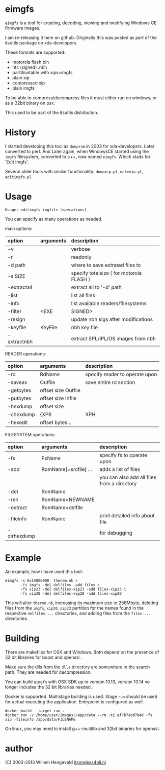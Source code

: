 eimgfs
======

`eimgfs` is a tool for creating, decoding, viewing and modifying Windows CE firmware images.

I am re-releasing it here on github. Originally this was posted as part of the itsutils package
on xda-developers.

These formats are supported:

 * motorola flash.bin
 * htc (signed) .nbh
 * partitiontable with xips+imgfs
 * plain xip
 * compressed xip
 * plain imgfs

To be able to compress/decompress files it must either run on windows, or as a 32bit binary on osx.

This used to be part of the itsutils distribution.

History
=======

I started developing this tool as `dumprom` in 2003 for xda-developers.
Later converted to perl. And Later again, when WindowsCE started
using the `imgfs` filesystem, converted to c++, now named `eimgfs`. Which stads for 'Edit imgfs'.

Several older tools with similar functionality: `dumpxip.pl`, `makexip.pl`, `editimgfs.pl`.

Usage
=====

    Usage: editimgfs imgfile [operations]

You can specify as many operations as needed.

main options:

| option  |  arguments  | description
| :-----  |  :--------- |  :-----------
| -v          |               | verbose
| -r          |               | readonly
| -d path     |               | where to save extrated files to
| -s SIZE     |               | specify totalsize ( for motorola FLASH )
| -extractall |               | extract all to '-d' path
| -list       |               | list all files
| -info       |               | list available readers/filesystems
| -filter     | <EXE|SIGNED>  | only exe or signed binaries
| -resign     |               | update nbh sigs after modifications
| -keyfile    | KeyFile       | nbh key file
| -extractnbh |               | extract SPL/IPL/OS images from nbh

READER operations:

| option  |  arguments  | description
| :-----  |  :--------- |  :-----------
| -rd         | RdName         | specify reader to operate upon
| -saveas     | Outfile        | save entire rd section
| -getbytes   | offset size Outfile  |
| -putbytes   | offset size Infile   |
| -hexdump    | offset size          |
| -chexdump   | {XPR|XPH|LZX|XIP|ROM} offset size fullsize | dump compressed
| -hexedit    | offset bytes...      |

FILESYSTEM operations:

| option  |  arguments  | description
| :-----  |  :--------- |  :-----------
| -fs         | FsName           | specify fs to operate upon
| -add        | RomName[=srcfile] ...  | adds a list of files
|             |                  |  you can also add all files from a directory
| -del        | RomName          |
| -ren        | RomName=NEWNAME  |
| -extract    | RomName=dstfile  |
| -fileinfo   | RomName          | print detailed info about file
| -dirhexdump |                  | for debugging


Example
=======

An example, how i have used this tool:

    eimgfs -s 0x10000000  therom.nb \
           -fs imgfs -del delfiles -add files \
           -fs xip23 -del delfiles-xip23 -add files-xip23 \
           -fs xip20 -del delfiles-xip20 -add files-xip20

This will alter `therom.nb`, increasing its maximum size to 256Mbyte, deleting files from the `imgfs`, `xip20`, `xip23` partition 
for the names found in the respective `delfiles-...` directories, and adding files from the `files-...` directories.


Building
========

There are makefiles for OSX and Windows.
Both depend on the presence of 32 bit libraries for boost and openssl.

Make sure the dlls from the `dlls` directory are somewhere in the search path. They are needed for decompression.

You can build `eimgfs` with OSX SDK up to version 10.13, version 10.14 no longer includes the 32 bit libraries needed.

Docker is supported. Multistage building is used. Stage `run` should be used for actual executing the application. Entrypoint is configured as well.

```
docker build --target run .
docker run -v /home/user/images:/app/data --rm -ti ef7b7abd7b4d -fs xip -fileinfo /app/data/FILENAME
```

On linux, you may need to install g++-multilib and 32bit binaries for openssl.

author
======

(C) 2003-2013 Willem Hengeveld <itsme@xs4all.nl>

